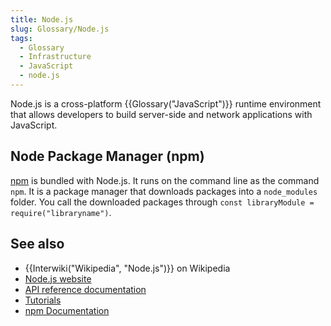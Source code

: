 ```yaml
---
title: Node.js
slug: Glossary/Node.js
tags:
  - Glossary
  - Infrastructure
  - JavaScript
  - node.js
---
```

<p>Node.js is a cross-platform {{Glossary("JavaScript")}} runtime environment that allows developers to build server-side and network applications with JavaScript.</p>

<h2 id="Node_Package_Manager_npm">Node Package Manager (npm)</h2>

<p><a href="https://www.npmjs.com/">npm</a> is bundled with Node.js. It runs on the command line as the command <code>npm</code>. It is a package manager that downloads packages into a <code>node_modules</code> folder. You call the downloaded packages through <code>const libraryModule = require("libraryname")</code>.</p>

<h2 id="see_also">See also</h2>

<ul>
 <li>{{Interwiki("Wikipedia", "Node.js")}} on Wikipedia</li>
 <li><a href="https://nodejs.org/">Node.js website</a></li>
 <li><a href="https://nodejs.org/api/">API reference documentation</a></li>
 <li><a href="https://nodejs.org/documentation/tutorials/">Tutorials</a></li>
 <li><a href="https://docs.npmjs.com/">npm Documentation</a></li>
</ul>

